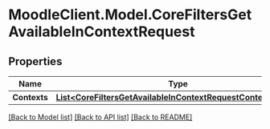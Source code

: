 # MoodleClient.Model.CoreFiltersGetAvailableInContextRequest

## Properties

Name | Type | Description | Notes
------------ | ------------- | ------------- | -------------
**Contexts** | [**List&lt;CoreFiltersGetAvailableInContextRequestContextsInner&gt;**](CoreFiltersGetAvailableInContextRequestContextsInner.md) |  | 

[[Back to Model list]](../README.md#documentation-for-models) [[Back to API list]](../README.md#documentation-for-api-endpoints) [[Back to README]](../README.md)

